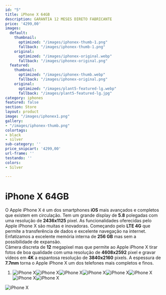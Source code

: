 ```yaml
---
id: "5"
title: iPhone X 64GB
description: GARANTIA 12 MESES DIRETO FABRICANTE
price: '4299,00'
images:
  default:
    thumbnail:
      optimized: "/images/iphonex-thumb-1.png"
      fallback: "/images/iphonex-thumb-1.png"
    original:
      optimized: "/images/iphonex-original.webp"
      fallback: "/images/iphonex-original.png"
  featured:
    thumbnail:
      optimized: "/images/iphonex-thumb.webp"
      fallback: "/images/iphonex-original.png"
    original:
      optimized: "/images/plant5-featured-lg.webp"
      fallback: "/images/plant5-featured-lg.jpg"
category: iphones
featured: false
section: Store
layout: product
image: "/images/iphonex1.png"
gallery:
- "/images/iphonex-thumb.png"
colortags:
- black
- silver
sub-category: ''
price_snipcart: '4299,00'
url-frame: ''
testando: ''
colors:
- Silver

---
```

# iPhone X 64GB

O Apple iPhone X é um dos smartphones **iOS** mais avançados e completos que existem em circulação. Tem um grande display de **5.8** polegadas com uma resolução de **2436x1125** pixel. As funcionalidades oferecidas pelo Apple iPhone X são muitas e inovadoras. Começando pelo **LTE 4G** que permite a transferência de dados e excelente navegação na internet. Enfatizamos a excelente memória interna de **256 GB** mas sem a possibilidade de expansão.  
Câmera discreta de **12** megapixel mas que permite ao Apple iPhone X tirar fotos de boa qualidade com uma resolução de **4608x2592** pixel e gravar vídeos em **4K** a espantosa resolução de **3840x2160** pixels. A espessura de **7.7mm** torna o Apple iPhone X um dos telefones mais completos e finos.

1. ![iPhone X](/images/xr1.png)![iPhone X](/images/xr2.png)![iPhone X](/images/xr3.png)![iPhone X](/images/xr4.png)![iPhone X](/images/xr5.png)![iPhone X](/images/xr6.png)![iPhone X](/images/xr7.png)![iPhone X](/images/xr8.png)

![iPhone X](/images/xr9.png)